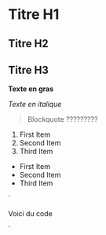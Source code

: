 # Titre H1

## Titre H2

## Titre H3

**Texte en gras**

_Texte en italique_

> Blockquote ?????????

1. First Item
2. Second Item
3. Third Item

- First Item
- Second Item
- Third Item

`

<div>
    <p>Voici du code</p>
</div>
`
